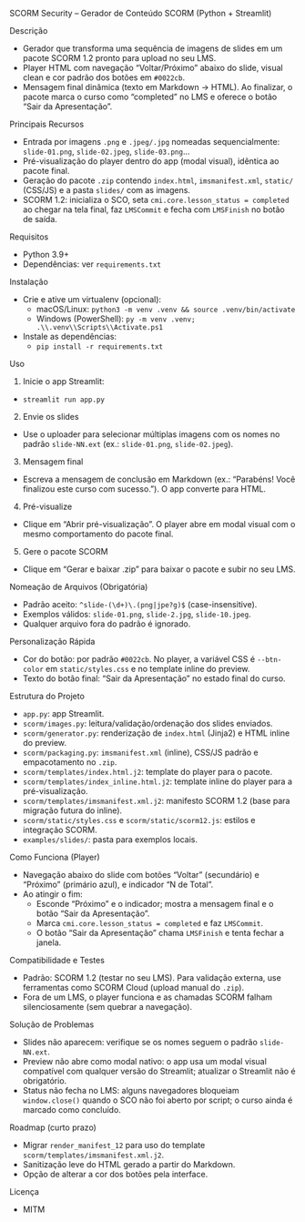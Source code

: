 SCORM Security – Gerador de Conteúdo SCORM (Python + Streamlit)

Descrição
- Gerador que transforma uma sequência de imagens de slides em um pacote SCORM 1.2 pronto para upload no seu LMS.
- Player HTML com navegação “Voltar/Próximo” abaixo do slide, visual clean e cor padrão dos botões em `#0022cb`.
- Mensagem final dinâmica (texto em Markdown → HTML). Ao finalizar, o pacote marca o curso como “completed” no LMS e oferece o botão “Sair da Apresentação”.

Principais Recursos
- Entrada por imagens `.png` e `.jpeg/.jpg` nomeadas sequencialmente: `slide-01.png`, `slide-02.jpeg`, `slide-03.png`...
- Pré-visualização do player dentro do app (modal visual), idêntica ao pacote final.
- Geração do pacote `.zip` contendo `index.html`, `imsmanifest.xml`, `static/` (CSS/JS) e a pasta `slides/` com as imagens.
- SCORM 1.2: inicializa o SCO, seta `cmi.core.lesson_status = completed` ao chegar na tela final, faz `LMSCommit` e fecha com `LMSFinish` no botão de saída.

Requisitos
- Python 3.9+
- Dependências: ver `requirements.txt`

Instalação
- Crie e ative um virtualenv (opcional):
  - macOS/Linux: `python3 -m venv .venv && source .venv/bin/activate`
  - Windows (PowerShell): `py -m venv .venv; .\\.venv\\Scripts\\Activate.ps1`
- Instale as dependências:
  - `pip install -r requirements.txt`

Uso
1) Inicie o app Streamlit:
- `streamlit run app.py`

2) Envie os slides
- Use o uploader para selecionar múltiplas imagens com os nomes no padrão `slide-NN.ext` (ex.: `slide-01.png`, `slide-02.jpeg`).

3) Mensagem final
- Escreva a mensagem de conclusão em Markdown (ex.: “Parabéns! Você finalizou este curso com sucesso.”). O app converte para HTML.

4) Pré-visualize
- Clique em “Abrir pré-visualização”. O player abre em modal visual com o mesmo comportamento do pacote final.

5) Gere o pacote SCORM
- Clique em “Gerar e baixar .zip” para baixar o pacote e subir no seu LMS.

Nomeação de Arquivos (Obrigatória)
- Padrão aceito: `^slide-(\d+)\.(png|jpe?g)$` (case-insensitive).
- Exemplos válidos: `slide-01.png`, `slide-2.jpg`, `slide-10.jpeg`.
- Qualquer arquivo fora do padrão é ignorado.

Personalização Rápida
- Cor do botão: por padrão `#0022cb`. No player, a variável CSS é `--btn-color` em `static/styles.css` e no template inline do preview.
- Texto do botão final: “Sair da Apresentação” no estado final do curso.

Estrutura do Projeto
- `app.py`: app Streamlit.
- `scorm/images.py`: leitura/validação/ordenação dos slides enviados.
- `scorm/generator.py`: renderização de `index.html` (Jinja2) e HTML inline do preview.
- `scorm/packaging.py`: `imsmanifest.xml` (inline), CSS/JS padrão e empacotamento no `.zip`.
- `scorm/templates/index.html.j2`: template do player para o pacote.
- `scorm/templates/index_inline.html.j2`: template inline do player para a pré-visualização.
- `scorm/templates/imsmanifest.xml.j2`: manifesto SCORM 1.2 (base para migração futura do inline).
- `scorm/static/styles.css` e `scorm/static/scorm12.js`: estilos e integração SCORM.
- `examples/slides/`: pasta para exemplos locais.

Como Funciona (Player)
- Navegação abaixo do slide com botões “Voltar” (secundário) e “Próximo” (primário azul), e indicador “N de Total”.
- Ao atingir o fim:
  - Esconde “Próximo” e o indicador; mostra a mensagem final e o botão “Sair da Apresentação”.
  - Marca `cmi.core.lesson_status = completed` e faz `LMSCommit`.
  - O botão “Sair da Apresentação” chama `LMSFinish` e tenta fechar a janela.

Compatibilidade e Testes
- Padrão: SCORM 1.2 (testar no seu LMS). Para validação externa, use ferramentas como SCORM Cloud (upload manual do `.zip`).
- Fora de um LMS, o player funciona e as chamadas SCORM falham silenciosamente (sem quebrar a navegação).

Solução de Problemas
- Slides não aparecem: verifique se os nomes seguem o padrão `slide-NN.ext`.
- Preview não abre como modal nativo: o app usa um modal visual compatível com qualquer versão do Streamlit; atualizar o Streamlit não é obrigatório.
- Status não fecha no LMS: alguns navegadores bloqueiam `window.close()` quando o SCO não foi aberto por script; o curso ainda é marcado como concluído.

Roadmap (curto prazo)
- Migrar `render_manifest_12` para uso do template `scorm/templates/imsmanifest.xml.j2`.
- Sanitização leve do HTML gerado a partir do Markdown.
- Opção de alterar a cor dos botões pela interface.

Licença
- MITM
